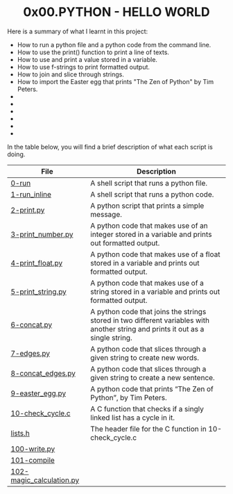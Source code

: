<h1 align="center" id="top">0x00.PYTHON - HELLO WORLD</h1>
Here is a summary of what I learnt in this project:
<ul>
<li>How to run a python file and a python code from the command line.</li>
<li>How to use the print() function to print a line of texts.</li>
<li>How to use and print a value stored in a variable.</li>
<li>How to use f-strings to print formatted output.</li>
<li>How to join and slice through strings.</li>
<li>How to import the Easter egg that prints "The Zen of Python" by Tim Peters.</li>
<li></li>
<li></li>
<li></li>
<li></li>
<li></li>
<li></li>
</ul>

In the table below, you will find a brief description of what each script is doing. 

|File|Description|
|---|---|
|[0-run](https://github.com/GM-Samuelstein/alx-higher_level_programming/blob/master/0x00-python-hello_world/0-run)|A shell script that runs a python file.|
|[1-run_inline](https://github.com/GM-Samuelstein/alx-higher_level_programming/blob/master/0x00-python-hello_world/1-run_inline)|A shell script that runs a python code.|
|[2-print.py](https://github.com/GM-Samuelstein/alx-higher_level_programming/blob/master/0x00-python-hello_world/2-print.py)|A python script that prints a simple message.|
|[3-print_number.py](https://github.com/GM-Samuelstein/alx-higher_level_programming/blob/master/0x00-python-hello_world/3-print_number.py)|A python code that makes use of an integer stored in a variable and prints out formatted output.|
|[4-print_float.py](https://github.com/GM-Samuelstein/alx-higher_level_programming/blob/master/0x00-python-hello_world/4-print_float.py)|A python code that makes use of a float stored in a variable and prints out formatted output.|
|[5-print_string.py](https://github.com/GM-Samuelstein/alx-higher_level_programming/blob/master/0x00-python-hello_world/5-print_string.py)|A python code that makes use of a string stored in a variable and prints out formatted output.|
|[6-concat.py](https://github.com/GM-Samuelstein/alx-higher_level_programming/blob/master/0x00-python-hello_world/6-concat.py)|A python code that joins the strings stored in two different variables with another string and prints it out as a single string.|
|[7-edges.py](https://github.com/GM-Samuelstein/alx-higher_level_programming/blob/master/0x00-python-hello_world/7-edges.py)|A python code that slices through a given string to create new words.|
|[8-concat_edges.py](https://github.com/GM-Samuelstein/alx-higher_level_programming/blob/master/0x00-python-hello_world/8-concat_edges.py)|A python code that slices through a given string to create a new sentence.|
|[9-easter_egg.py](https://github.com/GM-Samuelstein/alx-higher_level_programming/blob/master/0x00-python-hello_world/9-easter_egg.py)|A python code that prints “The Zen of Python”, by Tim Peters.|
|[10-check_cycle.c](https://github.com/GM-Samuelstein/alx-higher_level_programming/blob/master/0x00-python-hello_world/10-check_cycle.c)|A C function that checks if a singly linked list has a cycle in it.|
|[lists.h](https://github.com/GM-Samuelstein/alx-higher_level_programming/blob/master/0x00-python-hello_world/lists.h)|The header file for the C function in 10-check_cycle.c|
|[100-write.py](https://github.com/GM-Samuelstein/alx-higher_level_programming/blob/master/0x00-python-hello_world/100-write.py)||
|[101-compile](https://github.com/GM-Samuelstein/alx-higher_level_programming/blob/master/0x00-python-hello_world/101-compile)||
|[102-magic_calculation.py](https://github.com/GM-Samuelstein/alx-higher_level_programming/blob/master/0x00-python-hello_world/102-magic_calculation.py)||
